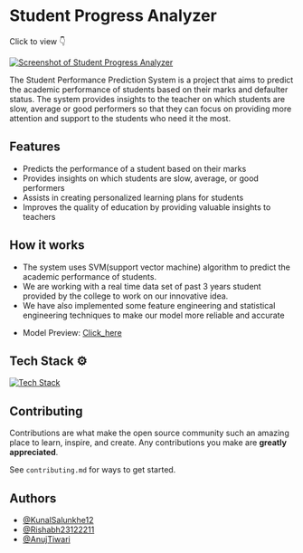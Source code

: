 # Student Progress Analyzer

Click to view 👇

[![Screenshot of Student Progress Analyzer](https://drive.google.com/uc?id=1rMM4q3VWktdbB94ZqewDeMus4OyFDpiY)](https://student-progress-tracker.netlify.app/)

The Student Performance Prediction System is a project that aims to predict the academic performance of students based on their marks and defaulter status. The system provides insights to the teacher on which students are slow, average or good performers so that they can focus on providing more attention and support to the students who need it the most.

## Features

- Predicts the performance of a student based on their marks
- Provides insights on which students are slow, average, or good performers
- Assists in creating personalized learning plans for students
- Improves the quality of education by providing valuable insights to teachers

## How it works

- The system uses SVM(support vector machine) algorithm to predict the academic performance of students.
- We are working with a real time data set of past 3 years student provided by the college to work on our innovative idea.
- We have also implemented some feature engineering and statistical engineering techniques to make our model more reliable and accurate

* Model Preview: [Click_here](https://student-progress-tracker.netlify.app)

## Tech Stack ⚙️

[![Tech Stack](https://skillicons.dev/icons?i=react,express,mongodb,tailwind,flask)](https://skillicons.dev)

## Contributing

Contributions are what make the open source community such an amazing place to learn, inspire, and create. Any contributions you make are **greatly appreciated**.

See `contributing.md` for ways to get started.

## Authors

- [@KunalSalunkhe12](https://github.com/KunalSalunkhe12)
- [@Rishabh23122211](https://github.com/rishabh23122211)
- [@AnujTiwari](https://www.linkedin.com/in/anuj-tiwari-87bba7241/)
